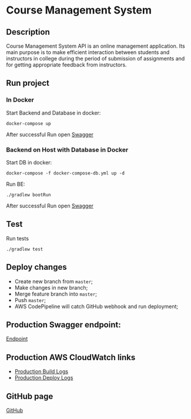 # Course Management System

## Description
Course Management System API is an online management application. 
Its main purpose is to make efficient interaction between 
students and instructors in college during the period of submission of assignments and for getting appropriate feedback from instructors.

## Run project

### In Docker
Start Backend and Database in docker:
```
docker-compose up
```
After successful Run open [Swagger](http://localhost:8883/swagger)

### Backend on Host with Database in Docker

Start DB in docker:
```
docker-compose -f docker-compose-db.yml up -d
```

Run BE:
```
./gradlew bootRun
```
After successful Run open [Swagger](http://localhost:8882/swagger)

## Test
Run tests
```
./gradlew test
```

## Deploy changes
* Create new branch from `master`;
* Make changes in new branch;
* Merge feature branch into `master`;
* Push `master`;
* AWS CodePipeline will catch GitHub webhook and run deployment;

## Production Swagger endpoint:
[Endpoint](http://ec2-18-193-106-115.eu-central-1.compute.amazonaws.com:8088/swagger-ui/index.html)

## Production AWS CloudWatch links
* [Production Build Logs](https://eu-central-1.console.aws.amazon.com/cloudwatch/home?region=eu-central-1#logsV2:log-groups/log-group/$252Faws$252Fcodebuild$252Fcourse-management-system-pipeline)
* [Production Deploy Logs](https://eu-central-1.console.aws.amazon.com/cloudwatch/home?region=eu-central-1#logsV2:log-groups/log-group/$252Fapp$252Fcourse_management_system$252Fapp.log)

## GitHub page
[GitHub](https://github.com/zakhar-kostyshyn/course_management_system)


